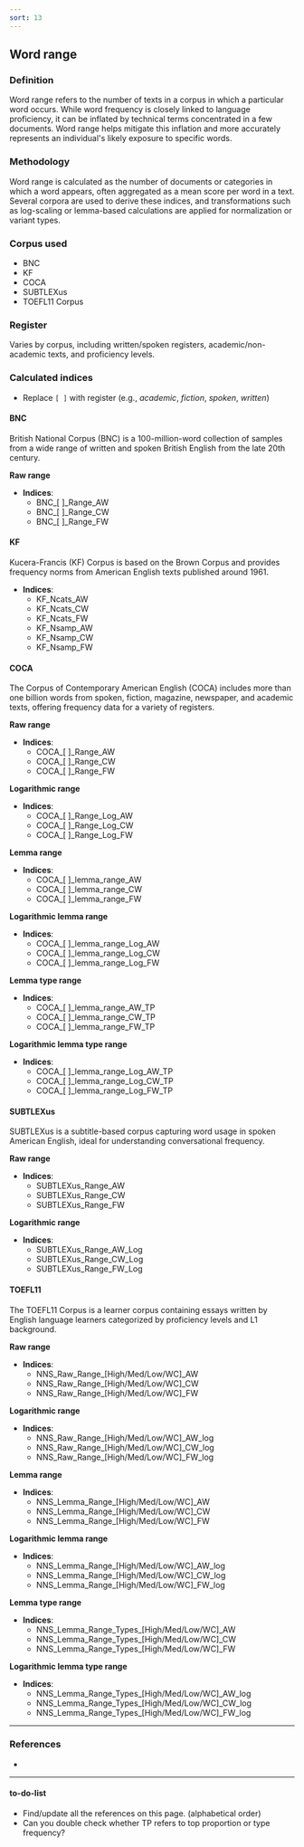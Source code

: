 ```yaml
---
sort: 13
---
```


## Word range

### Definition
Word range refers to the number of texts in a corpus in which a particular word occurs. While word frequency is closely linked to language proficiency, it can be inflated by technical terms concentrated in a few documents. Word range helps mitigate this inflation and more accurately represents an individual's likely exposure to specific words.

### Methodology
Word range is calculated as the number of documents or categories in which a word appears, often aggregated as a mean score per word in a text. Several corpora are used to derive these indices, and transformations such as log-scaling or lemma-based calculations are applied for normalization or variant types.

### Corpus used
- BNC
- KF  
- COCA 
- SUBTLEXus  
- TOEFL11 Corpus

### Register
Varies by corpus, including written/spoken registers, academic/non-academic texts, and proficiency levels.

### Calculated indices
- Replace `[ ]` with register (e.g., *academic*, *fiction*, *spoken*, *written*)

#### BNC
British National Corpus (BNC) is a 100-million-word collection of samples from a wide range of written and spoken British English from the late 20th century.

**Raw range**
- **Indices**:
  - BNC_[ ]_Range_AW  
  - BNC_[ ]_Range_CW  
  - BNC_[ ]_Range_FW  

#### KF
Kucera-Francis (KF) Corpus is based on the Brown Corpus and provides frequency norms from American English texts published around 1961.

- **Indices**:
  - KF_Ncats_AW  
  - KF_Ncats_CW  
  - KF_Ncats_FW  
  - KF_Nsamp_AW  
  - KF_Nsamp_CW  
  - KF_Nsamp_FW  

#### COCA
The Corpus of Contemporary American English (COCA) includes more than one billion words from spoken, fiction, magazine, newspaper, and academic texts, offering frequency data for a variety of registers.

**Raw range**
- **Indices**:
  - COCA_[ ]_Range_AW
  - COCA_[ ]_Range_CW
  - COCA_[ ]_Range_FW

**Logarithmic range**
- **Indices**:
  - COCA_[ ]_Range_Log_AW  
  - COCA_[ ]_Range_Log_CW  
  - COCA_[ ]_Range_Log_FW

**Lemma range**
- **Indices**:
  - COCA_[ ]_lemma_range_AW  
  - COCA_[ ]_lemma_range_CW  
  - COCA_[ ]_lemma_range_FW

**Logarithmic lemma range**
- **Indices**:
  - COCA_[ ]_lemma_range_Log_AW  
  - COCA_[ ]_lemma_range_Log_CW  
  - COCA_[ ]_lemma_range_Log_FW

**Lemma type range**
- **Indices**:
  - COCA_[ ]_lemma_range_AW_TP  
  - COCA_[ ]_lemma_range_CW_TP  
  - COCA_[ ]_lemma_range_FW_TP

**Logarithmic lemma type range**
- **Indices**:
  - COCA_[ ]_lemma_range_Log_AW_TP  
  - COCA_[ ]_lemma_range_Log_CW_TP  
  - COCA_[ ]_lemma_range_Log_FW_TP

#### SUBTLEXus
SUBTLEXus is a subtitle-based corpus capturing word usage in spoken American English, ideal for understanding conversational frequency.

**Raw range**
- **Indices**:
  - SUBTLEXus_Range_AW  
  - SUBTLEXus_Range_CW  
  - SUBTLEXus_Range_FW

**Logarithmic range**
- **Indices**:
  - SUBTLEXus_Range_AW_Log  
  - SUBTLEXus_Range_CW_Log  
  - SUBTLEXus_Range_FW_Log  

#### TOEFL11
The TOEFL11 Corpus is a learner corpus containing essays written by English language learners categorized by proficiency levels and L1 background.

**Raw range**
- **Indices**:
  - NNS_Raw_Range_[High/Med/Low/WC]_AW  
  - NNS_Raw_Range_[High/Med/Low/WC]_CW  
  - NNS_Raw_Range_[High/Med/Low/WC]_FW

**Logarithmic range**
- **Indices**:
  - NNS_Raw_Range_[High/Med/Low/WC]_AW_log  
  - NNS_Raw_Range_[High/Med/Low/WC]_CW_log  
  - NNS_Raw_Range_[High/Med/Low/WC]_FW_log

**Lemma range**
- **Indices**:
  - NNS_Lemma_Range_[High/Med/Low/WC]_AW  
  - NNS_Lemma_Range_[High/Med/Low/WC]_CW  
  - NNS_Lemma_Range_[High/Med/Low/WC]_FW

**Logarithmic lemma range**
- **Indices**:
  - NNS_Lemma_Range_[High/Med/Low/WC]_AW_log  
  - NNS_Lemma_Range_[High/Med/Low/WC]_CW_log  
  - NNS_Lemma_Range_[High/Med/Low/WC]_FW_log

**Lemma type range**
- **Indices**:
  - NNS_Lemma_Range_Types_[High/Med/Low/WC]_AW  
  - NNS_Lemma_Range_Types_[High/Med/Low/WC]_CW  
  - NNS_Lemma_Range_Types_[High/Med/Low/WC]_FW

**Logarithmic lemma type range**
- **Indices**:
  - NNS_Lemma_Range_Types_[High/Med/Low/WC]_AW_log  
  - NNS_Lemma_Range_Types_[High/Med/Low/WC]_CW_log  
  - NNS_Lemma_Range_Types_[High/Med/Low/WC]_FW_log


---

### References
- 

---

#### to-do-list
- Find/update all the references on this page. (alphabetical order)
- Can you double check whether TP refers to top proportion or type frequency?